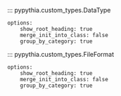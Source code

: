 
::: pypythia.custom_types.DataType

    options:
        show_root_heading: true
        merge_init_into_class: false
        group_by_category: true

::: pypythia.custom_types.FileFormat

    options:
        show_root_heading: true
        merge_init_into_class: false
        group_by_category: true
